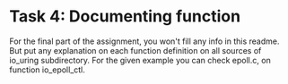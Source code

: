 # Task 4: Documenting function
For the final part of the assignment, you won't fill any info in this readme. But put any explanation on each function definition on all sources of io_uring subdirectory. For the given example you can check epoll.c, on function io_epoll_ctl. 
